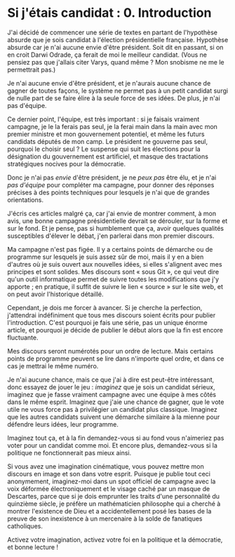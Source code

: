Si j'étais candidat : 0. Introduction
=====================================

J'ai décidé de commencer une série de textes en partant de l'hypothèse
absurde que je sois candidat à l'élection présidentielle française.
Hypothèse absurde car je n'ai aucune envie d'être président. Soit dit en
passant, si on en croit Darwi Odrade, ça ferait de moi le meilleur candidat.
(Vous ne pensiez pas que j'allais citer Varys, quand même ? Mon snobisme ne
me le permettrait pas.)

Je n'ai aucune envie d'être président, et je n'aurais aucune chance de
gagner de toutes façons, le système ne permet pas à un petit candidat surgi
de nulle part de se faire élire à la seule force de ses idées. De plus, je
n'ai pas d'équipe.

Ce dernier point, l'équipe, est très important : si je faisais vraiment
campagne, je le la ferais pas seul, je la ferai main dans la main avec mon
premier ministre et mon gouvernement potentiel, et même les futurs candidats
députés de mon camp. Le président ne gouverne pas seul, pourquoi le choisir
seul ? Le suspense qui suit les élections pour la désignation du
gouvernement est artificiel, et masque des tractations stratégiques nocives
pour la démocratie.

Donc je n'ai pas *envie* d'être président, je ne *peux pas* être élu, et je
n'ai *pas d'équipe* pour compléter ma campagne, pour donner des réponses
précises à des points techniques pour lesquels je n'ai que de grandes
orientations.

J'écris ces articles malgré ça, car j'ai envie de montrer comment, à mon
avis, une bonne campagne présidentielle devrait se dérouler, sur la forme et
sur le fond. Et je pense, pas si humblement que ça, avoir quelques qualités
susceptibles d'élever le débat, j'en parlerai dans mon premier discours.

Ma campagne n'est pas figée. Il y a certains points de démarche ou de
programme sur lesquels je suis assez sûr de moi, mais il y en a bien
d'autres où je suis ouvert aux nouvelles idées, si elles s'alignent avec mes
principes et sont solides. Mes discours sont « sous Git », ce qui veut dire
qu'un outil informatique permet de suivre toutes les modifications que j'y
apporte ; en pratique, il suffit de suivre le lien « source » sur le site
web, et on peut avoir l'historique détaillé.

Cependant, je dois me forcer à avancer. Si je cherche la perfection,
j'attendrai indéfiniment que tous mes discours soient écrits pour publier
l'introduction. C'est pourquoi je fais une série, pas un unique énorme
article, et pourquoi je décide de publier le début alors que la fin est
encore fluctuante.

Mes discours seront numérotés pour un ordre de lecture. Mais certains points
de programme peuvent se lire dans n'importe quel ordre, et dans ce cas je
mettrai le même numéro.

Je n'ai aucune chance, mais ce que j'ai à dire est peut-être intéressant,
donc essayez de jouer le jeu : *imaginez* que je sois un candidat sérieux,
imaginez que je fasse vraiment campagne avec une équipe à mes côtés dans le
même esprit. Imaginez que j'aie une chance de gagner, que le vote utile ne
vous force pas à privilégier un candidat plus classique. Imaginez que les
autres candidats suivent une démarche similaire à la mienne pour défendre
leurs idées, leur programme.

Imaginez tout ça, et à la fin demandez-vous si au fond vous n'aimeriez pas
voter pour un candidat comme moi. Et encore plus, demandez-vous si la
politique ne fonctionnerait pas mieux ainsi.

Si vous avez une imagination cinématique, vous pouvez mettre mon discours en
image et son dans votre esprit. Puisque je publie tout ceci anonymement,
imaginez-moi dans un spot officiel de campagne avec la voix déformée
électroniquement et le visage caché par un masque de Descartes, parce que si
je dois emprunter les traits d'une personnalité du quinzième siècle, je
préfère un mathématicien philosophe qui a cherché à montrer l'existence de
Dieu et a accidentellement posé les bases de la preuve de son inexistence à
un mercenaire à la solde de fanatiques catholiques.

Activez votre imagination, activez votre foi en la politique et la
démocratie, et bonne lecture !
